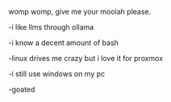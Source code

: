 womp womp, give me your moolah please.


-i like llms through ollama

-i know a decent amount of bash

-linux drives me crazy but i love it for proxmox

-i still use windows on my pc

-goated

<!---
Stargazer6481/Stargazer6481 is a ✨ special ✨ repository because its `README.md` (this file) appears on your GitHub profile.
You can click the Preview link to take a look at your changes.
--->
